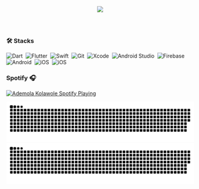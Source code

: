 <h1 align="center">
  <a href="https://git.io/typing-svg">
    <img src="https://readme-typing-svg.herokuapp.com/?lines=Hey,YO!👋;I'm+Ademola...;Welcome+to+my+GitHub!&center=true&size=30&color=FFFFFF&">
  </a>
</h1>

<br/> 

 ### 🛠 Stacks
![Dart](https://img.shields.io/badge/Dart-05122A?style=flat&logo=dart&logoColor=29B6F6)&nbsp;
![Flutter](https://img.shields.io/badge/Flutter-05122A?style=flat&logo=flutter&logoColor=02569B)&nbsp;
![Swift](https://img.shields.io/badge/-Swift-05122A?style=flat&logo=Swift&logoColor=E34F26)&nbsp;
![Git](https://img.shields.io/badge/-Git-05122A?style=flat&logo=git)&nbsp;
![Xcode](https://img.shields.io/badge/Xcode-007ACC?style=flat-square&logo=Xcode&logoColor=white)&nbsp;
![Android Studio](https://img.shields.io/badge/Android_Studio-3DDC84?style=flat&logo=android-studio&logoColor=white)&nbsp;
![Firebase](https://img.shields.io/badge/firebase-ffca28?style=flat&logo=firebase&logoColor=black)&nbsp;
![Android](https://img.shields.io/badge/Android-3DDC84?style=flat&logo=android&logoColor=white)&nbsp;
![iOS](https://img.shields.io/badge/iOS-000000?style=flat&logo=ios&logoColor=white)&nbsp;
![iOS](https://img.shields.io/badge/Figma-000000?style=flat&logo=figma&logoColor=white)&nbsp;
<br/> 



### Spotify 🎧
[<img src="https://spotify-now-playing-beta.vercel.app/api/spotify?background_color=00000000&border_color=00000000" alt="Ademola Kolawole Spotify Playing" width="400" />](https://open.spotify.com/user/31yko6wylxgeyaa4wto46ecndhbm)


![GitHub Snake Light](dist/github-user-contribution.svg#gh-light-mode-only)
![GitHub Snake dark](dist/github-user-contribution-dark.svg#gh-dark-mode-only)